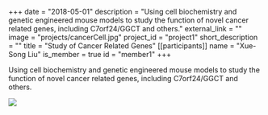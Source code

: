 +++
date = "2018-05-01"
description = "Using cell biochemistry and genetic engineered mouse models to study the function of novel cancer related genes, including C7orf24/GGCT and others."
external_link = ""
image = "projects/cancerCell.jpg"
project_id = "project1"
short_description = ""
title = "Study of Cancer Related Genes"
[[participants]]
    name = "Xue-Song Liu"
    is_member = true
    id = "member1"
+++


Using cell biochemistry and genetic engineered mouse models to study the function of novel cancer related genes, including C7orf24/GGCT and others.

![](/img/projects/cancerCell.jpg)